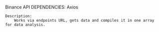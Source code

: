 Binance API
    DEPENDENCIES: Axios

    Description:
        Works via endpoints URL, gets data and compiles it in one array for data analysis.